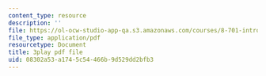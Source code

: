 ```yaml
---
content_type: resource
description: ''
file: https://ol-ocw-studio-app-qa.s3.amazonaws.com/courses/8-701-introduction-to-nuclear-and-particle-physics-fall-2020/08302a53a1745c54466b9d529dd2bfb3_2YpdnHLvsyw.pdf
file_type: application/pdf
resourcetype: Document
title: 3play pdf file
uid: 08302a53-a174-5c54-466b-9d529dd2bfb3
---
```

